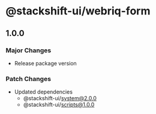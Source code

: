 # @stackshift-ui/webriq-form

## 1.0.0

### Major Changes

- Release package version

### Patch Changes

- Updated dependencies
  - @stackshift-ui/system@2.0.0
  - @stackshift-ui/scripts@1.0.0
